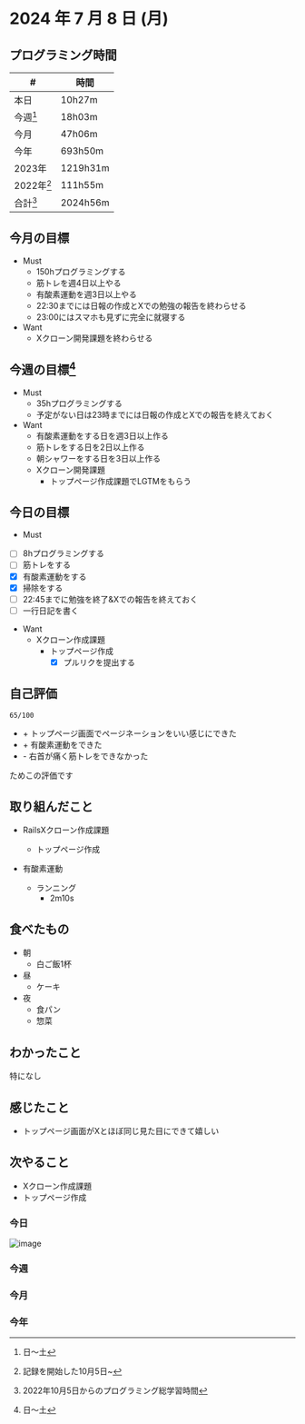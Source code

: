 # 2024 年 7 月 8 日 (月)

## プログラミング時間
| #          | 時間     |
| ---------- | -------- |
| 本日       | 10h27m   |
| 今週[^1]   | 18h03m   |
| 今月       | 47h06m   |
| 今年       | 693h50m  |
| 2023年     | 1219h31m |
| 2022年[^2] | 111h55m  |
| 合計[^3]   | 2024h56m |

## 今月の目標
- Must
  - 150hプログラミングする
  - 筋トレを週4日以上やる
  - 有酸素運動を週3日以上やる
  - 22:30までには日報の作成とXでの勉強の報告を終わらせる
  - 23:00にはスマホも見ずに完全に就寝する
- Want
  - Xクローン開発課題を終わらせる

## 今週の目標[^1]
- Must
  - 35hプログラミングする
  - 予定がない日は23時までには日報の作成とXでの報告を終えておく
- Want
  - 有酸素運動をする日を週3日以上作る
  - 筋トレをする日を2日以上作る
  - 朝シャワーをする日を3日以上作る
  - Xクローン開発課題
    - トップページ作成課題でLGTMをもらう

## 今日の目標
- Must
 - [ ] 8hプログラミングする
 - [ ] 筋トレをする
 - [x] 有酸素運動をする
 - [x] 掃除をする
 - [ ] 22:45までに勉強を終了&Xでの報告を終えておく
 - [ ] 一行日記を書く
- Want
  - Xクローン作成課題
    - トップページ作成
      - [x] プルリクを提出する

## 自己評価
```
65/100
```
- \+ トップページ画面でページネーションをいい感じにできた
- \+ 有酸素運動をできた
- \- 右首が痛く筋トレをできなかった

ためこの評価です

## 取り組んだこと
- RailsXクローン作成課題
  - トップページ作成

- 有酸素運動
  - ランニング
    - 2m10s

## 食べたもの
- 朝
  - 白ご飯1杯
- 昼
  - ケーキ
- 夜
  - 食パン
  - 惣菜

## わかったこと
特になし

## 感じたこと
- トップページ画面がXとほぼ同じ見た目にできて嬉しい

## 次やること
- Xクローン作成課題
 - トップページ作成

### 今日
![image](https://github.com/nil-ramuda/daily_report/assets/94735931/d80ee10e-792a-4c64-8824-5032444c1ca5)

### 今週

### 今月

### 今年

[^1]: 日〜土
[^2]: 記録を開始した10月5日~
[^3]: 2022年10月5日からのプログラミング総学習時間
